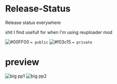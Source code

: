 # Release-Status
Release status everywhere

shit I find usefull for when I'm using reuploader mod

![#00FF00](https://via.placeholder.com/15/00FF00/000000?text=+) `= public`
![#f03c15](https://via.placeholder.com/15/f03c15/000000?text=+) `= private`

# preview

![big pp1](https://i.imgur.com/upkqMRm.png)
![big pp2](https://i.imgur.com/hz8txNc.png)
